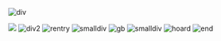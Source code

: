 ![div](https://files.catbox.moe/c18hze.jpg)

![](https://pbs.twimg.com/profile_images/1208468781154078721/xzWAW-eL_200x200.jpg) ![div2](https://cdn.discordapp.com/emojis/1122267392890908867.webp?size=28&quality=lossless) ![rentry](https://i.imgur.com/Zv1Ktfq.png) ![smalldiv](https://files.catbox.moe/axzxxw.png) ![gb](https://i.imgur.com/gmHqazM.png) ![smalldiv](https://cdn.discordapp.com/emojis/1125564159988355162.webp?size=28&quality=lossless)  ![hoard](https://i.imgur.com/ven1qTu.png) ![end](https://files.catbox.moe/axzxxw.png)
